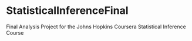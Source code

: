 # StatisticalInferenceFinal
Final Analysis Project for the Johns Hopkins Coursera Statistical Inference Course
